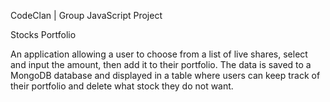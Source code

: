 CodeClan | Group JavaScript Project

Stocks Portfolio

An application allowing a user to choose from a list of live shares, select and input the amount, then add it to their portfolio. The data is saved to a MongoDB database and displayed in a table where users can keep track of their portfolio and delete what stock they do not want. 


